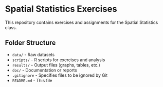 # Spatial Statistics Exercises
This repository contains exercises and assignments for the Spatial Statistics class. 

## Folder Structure

- `data/` - Raw datasets
- `scripts/` - R scripts for exercises and analysis
- `results/` - Output files (graphs, tables, etc.)
- `doc/` - Documentation or reports
- `.gitignore` - Specifies files to be ignored by Git
- `README.md` - This file

